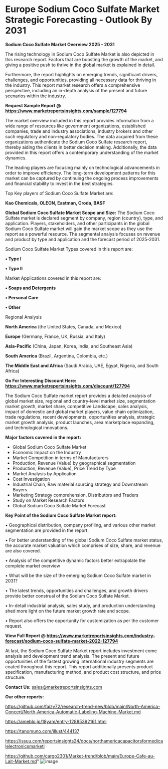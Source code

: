  # Europe Sodium Coco Sulfate Market Strategic Forecasting - Outlook By 2031

<Strong> Sodium Coco Sulfate Market Overview 2025 - 2031</strong>

The rising technology in Sodium Coco Sulfate Market is also depicted in this research report. Factors that are boosting the growth of the market, and giving a positive push to thrive in the global market is explained in detail.

Furthermore, the report highlights on emerging trends, significant drivers, challenges, and opportunities, providing all necessary data for thriving in the industry. This report market research offers a comprehensive perspective, including an in-depth analysis of the present and future scenarios within the industry.

<strong>Request Sample Report @ <a href=https://www.marketreportsinsights.com/sample/127794>https://www.marketreportsinsights.com/sample/127794</a></strong>

The market overview included in this report provides information from a wide range of resources like government organizations, established companies, trade and industry associations, industry brokers and other such regulatory and non-regulatory bodies. The data acquired from these organizations authenticate the Sodium Coco Sulfate research report, thereby aiding the clients in better decision making. Additionally, the data provided in this report offers a contemporary understanding of the market dynamics.

The leading players are focusing mainly on technological advancements in order to improve efficiency. The long-term development patterns for this market can be captured by continuing the ongoing process improvements and financial stability to invest in the best strategies.

Top Key players of Sodium Coco Sulfate Market are:

<strong>Kao Chemicals, OLEON, Eastman, Croda, BASF</strong>

<strong><b>Global Sodium Coco Sulfate Market Scope and Size:</b></strong>
The Sodium Coco Sulfate market is declared segment by company, region (country), type, and application. Players, stakeholders, and other participants in the global Sodium Coco Sulfate market will gain the market scope as they use the report as a powerful resource. The segmental analysis focuses on revenue and product by type and application and the forecast period of 2025-2031.

Sodium Coco Sulfate Market Types covered in this report are:

<strong>• Type I

• Type II</strong>

Market Applications covered in this report are:

<strong>• Soaps and Detergents

• Personal Care

• Other</strong> 

Regional Analysis

<strong>North America</strong> (the United States, Canada, and Mexico)

<strong>Europe</strong> (Germany, France, UK, Russia, and Italy)

<strong>Asia-Pacific</strong> (China, Japan, Korea, India, and Southeast Asia)

<strong>South America</strong> (Brazil, Argentina, Colombia, etc.)

<strong>The Middle East and Africa</strong> (Saudi Arabia, UAE, Egypt, Nigeria, and South Africa)

<strong>Go For Interesting Discount Here: <a href=https://www.marketreportsinsights.com/discount/127794>https://www.marketreportsinsights.com/discount/127794</a></strong>

The Sodium Coco Sulfate market report provides a detailed analysis of global market size, regional and country-level market size, segmentation market growth, market share, competitive Landscape, sales analysis, impact of domestic and global market players, value chain optimization, trade regulations, recent developments, opportunities analysis, strategic market growth analysis, product launches, area marketplace expanding, and technological innovations.

<strong><b>Major factors covered in the report:</b></strong>
<ul>
  <li>Global Sodium Coco Sulfate Market </li>
  <li>Economic Impact on the Industry</li>
  <li>Market Competition in terms of Manufacturers</li>
  <li>Production, Revenue (Value) by geographical segmentation</li>
  <li>Production, Revenue (Value), Price Trend by Type</li>
  <li>Market Analysis by Application</li>
  <li>Cost Investigation</li>
  <li>Industrial Chain, Raw material sourcing strategy and Downstream Buyers</li>
  <li>Marketing Strategy comprehension, Distributors and Traders</li>
  <li>Study on Market Research Factors</li>
  <li>Global Sodium Coco Sulfate Market Forecast</li>
</ul>

<strong><b>Key Point of the Sodium Coco Sulfate Market report:</b></strong>

• Geographical distribution, company profiling, and various other market segmentation are provided in the report.

• For better understanding of the global Sodium Coco Sulfate market status, the accurate market valuation which comprises of size, share, and revenue are also covered.

• Analysis of the competitive dynamic factors better extrapolate the complete market overview

• What will be the size of the emerging Sodium Coco Sulfate market in 2031?

• The latest trends, opportunities and challenges, and growth drivers provide better construal of the Sodium Coco Sulfate Market.

• In-detail industrial analysis, sales study, and production understanding shed more light on the future market growth rate and scope.

• Report also offers the opportunity for customization as per the customer request.

<strong><b>View Full Report @ <a href=https://www.marketreportsinsights.com/industry-forecast/sodium-coco-sulfate-market-2022-127794>https://www.marketreportsinsights.com/industry-forecast/sodium-coco-sulfate-market-2022-127794</a></b></strong>


At last, the Sodium Coco Sulfate Market report includes investment come analysis and development trend analysis. The present and future opportunities of the fastest growing international industry segments are coated throughout this report. This report additionally presents product specification, manufacturing method, and product cost structure, and price structure.

<strong>Contact Us:</strong>
sales@marketreportsinsights.com

<strong>Our other reports:</strong>

<a href=https://github.com/faizy72/research-trend-new/blob/main/North-America-Concert/North-America-Automatic-Labeling-Machine-Market.md>https://github.com/faizy72/research-trend-new/blob/main/North-America-Concert/North-America-Automatic-Labeling-Machine-Market.md</a>

<a href=https://ameblo.jp/18yam/entry-12885392161.html>https://ameblo.jp/18yam/entry-12885392161.html</a>

<a href=https://tanomuno.com/illust/444137>https://tanomuno.com/illust/444137</a>

<a href=https://issuu.com/reportsinsights24/docs/northamericacapacitorsformedicalelectronicsmarketi>https://issuu.com/reportsinsights24/docs/northamericacapacitorsformedicalelectronicsmarketi</a>

<a href=https://github.com/cargo2301/Market-trend/blob/main/Europe-Cafe-au-Lait-Market.md>https://github.com/cargo2301/Market-trend/blob/main/Europe-Cafe-au-Lait-Market.md</a>"
![image](https://github.com/user-attachments/assets/c71e7e9b-c0ab-4dfb-9933-cc64dc518821)
